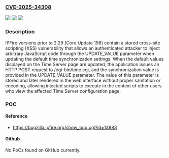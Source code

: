 ### [CVE-2025-34308](https://cve.mitre.org/cgi-bin/cvename.cgi?name=CVE-2025-34308)
![](https://img.shields.io/static/v1?label=Product&message=IPFire&color=blue)
![](https://img.shields.io/static/v1?label=Version&message=0%20&color=brightgreen)
![](https://img.shields.io/static/v1?label=Vulnerability&message=CWE-79%20Improper%20Neutralization%20of%20Input%20During%20Web%20Page%20Generation%20(XSS%20or%20'Cross-site%20Scripting')&color=brightgreen)

### Description

IPFire versions prior to 2.29 (Core Update 198) contain a stored cross-site scripting (XSS) vulnerability that allows an authenticated attacker to inject arbitrary JavaScript code through the UPDATE_VALUE parameter when updating the default time synchronization settings. When the default values displayed on the Time Server page are updated, the application issues an HTTP POST request to /cgi-bin/time.cgi, and the synchronization value is provided in the UPDATE_VALUE parameter. The value of this parameter is stored and later rendered in the web interface without proper sanitation or encoding, allowing injected scripts to execute in the context of other users who view the affected Time Server configuration page.

### POC

#### Reference
- https://bugzilla.ipfire.org/show_bug.cgi?id=13883

#### Github
No PoCs found on GitHub currently.


